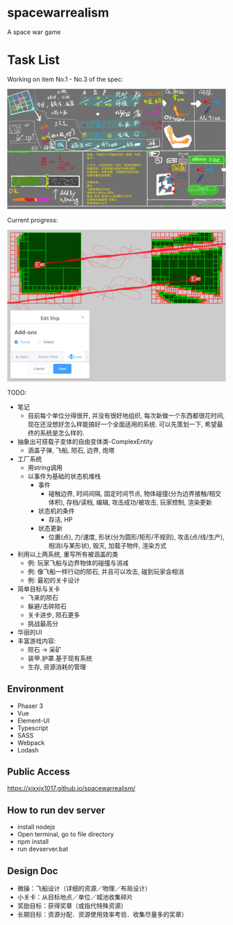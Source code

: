 # spacewarrealism
A space war game

# Task List

Working on item No.1 - No.3 of the spec:

![Specification](/assets/spec/实派宇宙V.png "Specification")

Current progress:

![Progress](/assets/spec/2019-04-13.16-12-52.png "Progress")

TODO:
* 笔记
	* 目前每个单位分得很开, 并没有很好地组织, 每次新做一个东西都很花时间, 现在还没想好怎么样能搞好一个全面适用的系统. 可以先策划一下, 希望最终的系统是怎么样的.
* 抽象出可搭载子变体的自由变体类-ComplexEntity
	* 涵盖子弹, 飞船, 陨石, 边界, 炮塔
* 工厂系统
	* 用string调用
	* 以事件为基础的状态机堆栈
		* 事件
			* 碰触边界, 时间间隔, 固定时间节点, 物体碰撞(分为边界接触/相交体积), 存档/读档, 编辑, 攻击成功/被攻击, 玩家控制, 渲染更新
		* 状态机的条件
			* 存活, HP
		* 状态更新
			* 位置(点), 力/速度, 形状(分为圆形/矩形/不规则), 攻击(点/线/生产), 相消(与某形状), 毁灭, 加载子物件, 渲染方式
* 利用以上两系统, 重写所有被涵盖的类
	* 例: 玩家飞船与边界物体的碰撞与消减
	* 例: 像飞船一样行动的陨石, 并且可以攻击, 碰到玩家会相消
	* 例: 最初的关卡设计
* 简单目标与关卡
	* 飞来的陨石
	* 躲避/击碎陨石
	* 关卡进步, 陨石更多
	* 挑战最高分
* 华丽的UI
* 丰富游戏内容:
	* 陨石 -> 采矿
	* 装甲.护罩.基于现有系统
	* 生存, 资源消耗的管理

## Environment

* Phaser 3 		
* Vue
* Element-UI
* Typescript 	
* SASS	
* Webpack 			
* Lodash

## Public Access
https://xjxxjx1017.github.io/spacewarrealism/

## How to run dev server

* install nodejs
* Open terminal, go to file directory
* npm install
* run devserver.bat

## Design Doc
* 微操：飞船设计（详细的资源／物理／布局设计）
* 小关卡：从目标地点／单位／城池收集碎片
* 奖励目标：获得奖章（或指代特殊资源）
* 长期目标：资源分配．资源使用效率考验．收集尽量多的奖章）